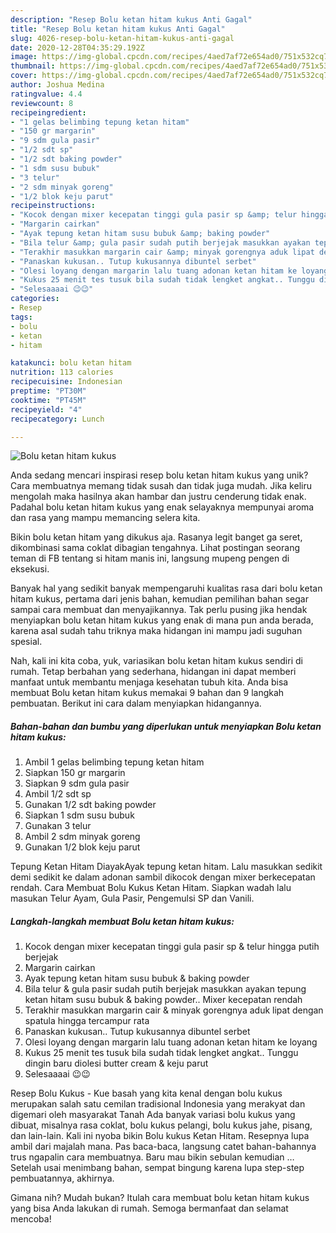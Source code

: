 ```yaml
---
description: "Resep Bolu ketan hitam kukus Anti Gagal"
title: "Resep Bolu ketan hitam kukus Anti Gagal"
slug: 4026-resep-bolu-ketan-hitam-kukus-anti-gagal
date: 2020-12-28T04:35:29.192Z
image: https://img-global.cpcdn.com/recipes/4aed7af72e654ad0/751x532cq70/bolu-ketan-hitam-kukus-foto-resep-utama.jpg
thumbnail: https://img-global.cpcdn.com/recipes/4aed7af72e654ad0/751x532cq70/bolu-ketan-hitam-kukus-foto-resep-utama.jpg
cover: https://img-global.cpcdn.com/recipes/4aed7af72e654ad0/751x532cq70/bolu-ketan-hitam-kukus-foto-resep-utama.jpg
author: Joshua Medina
ratingvalue: 4.4
reviewcount: 8
recipeingredient:
- "1 gelas belimbing tepung ketan hitam"
- "150 gr margarin"
- "9 sdm gula pasir"
- "1/2 sdt sp"
- "1/2 sdt baking powder"
- "1 sdm susu bubuk"
- "3 telur"
- "2 sdm minyak goreng"
- "1/2 blok keju parut"
recipeinstructions:
- "Kocok dengan mixer kecepatan tinggi gula pasir sp &amp; telur hingga putih berjejak"
- "Margarin cairkan"
- "Ayak tepung ketan hitam susu bubuk &amp; baking powder"
- "Bila telur &amp; gula pasir sudah putih berjejak masukkan ayakan tepung ketan hitam susu bubuk &amp; baking powder.. Mixer kecepatan rendah"
- "Terakhir masukkan margarin cair &amp; minyak gorengnya aduk lipat dengan spatula hingga tercampur rata"
- "Panaskan kukusan.. Tutup kukusannya dibuntel serbet"
- "Olesi loyang dengan margarin lalu tuang adonan ketan hitam ke loyang"
- "Kukus 25 menit tes tusuk bila sudah tidak lengket angkat.. Tunggu dingin baru diolesi butter cream &amp; keju parut"
- "Selesaaaai 😉😉"
categories:
- Resep
tags:
- bolu
- ketan
- hitam

katakunci: bolu ketan hitam 
nutrition: 113 calories
recipecuisine: Indonesian
preptime: "PT30M"
cooktime: "PT45M"
recipeyield: "4"
recipecategory: Lunch

---
```



![Bolu ketan hitam kukus](https://img-global.cpcdn.com/recipes/4aed7af72e654ad0/751x532cq70/bolu-ketan-hitam-kukus-foto-resep-utama.jpg)

Anda sedang mencari inspirasi resep bolu ketan hitam kukus yang unik? Cara membuatnya memang tidak susah dan tidak juga mudah. Jika keliru mengolah maka hasilnya akan hambar dan justru cenderung tidak enak. Padahal bolu ketan hitam kukus yang enak selayaknya mempunyai aroma dan rasa yang mampu memancing selera kita.

Bikin bolu ketan hitam yang dikukus aja. Rasanya legit banget ga seret, dikombinasi sama coklat dibagian tengahnya. Lihat postingan seorang teman di FB tentang si hitam manis ini, langsung mupeng pengen di eksekusi.

Banyak hal yang sedikit banyak mempengaruhi kualitas rasa dari bolu ketan hitam kukus, pertama dari jenis bahan, kemudian pemilihan bahan segar sampai cara membuat dan menyajikannya. Tak perlu pusing jika hendak menyiapkan bolu ketan hitam kukus yang enak di mana pun anda berada, karena asal sudah tahu triknya maka hidangan ini mampu jadi suguhan spesial.


Nah, kali ini kita coba, yuk, variasikan bolu ketan hitam kukus sendiri di rumah. Tetap berbahan yang sederhana, hidangan ini dapat memberi manfaat untuk membantu menjaga kesehatan tubuh kita. Anda bisa membuat Bolu ketan hitam kukus memakai 9 bahan dan 9 langkah pembuatan. Berikut ini cara dalam menyiapkan hidangannya.

<!--inarticleads1-->

##### Bahan-bahan dan bumbu yang diperlukan untuk menyiapkan Bolu ketan hitam kukus:

1. Ambil 1 gelas belimbing tepung ketan hitam
1. Siapkan 150 gr margarin
1. Siapkan 9 sdm gula pasir
1. Ambil 1/2 sdt sp
1. Gunakan 1/2 sdt baking powder
1. Siapkan 1 sdm susu bubuk
1. Gunakan 3 telur
1. Ambil 2 sdm minyak goreng
1. Gunakan 1/2 blok keju parut


Tepung Ketan Hitam DiayakAyak tepung ketan hitam. Lalu masukkan sedikit demi sedikit ke dalam adonan sambil dikocok dengan mixer berkecepatan rendah. Cara Membuat Bolu Kukus Ketan Hitam. Siapkan wadah lalu masukan Telur Ayam, Gula Pasir, Pengemulsi SP dan Vanili. 

<!--inarticleads2-->

##### Langkah-langkah membuat Bolu ketan hitam kukus:

1. Kocok dengan mixer kecepatan tinggi gula pasir sp &amp; telur hingga putih berjejak
1. Margarin cairkan
1. Ayak tepung ketan hitam susu bubuk &amp; baking powder
1. Bila telur &amp; gula pasir sudah putih berjejak masukkan ayakan tepung ketan hitam susu bubuk &amp; baking powder.. Mixer kecepatan rendah
1. Terakhir masukkan margarin cair &amp; minyak gorengnya aduk lipat dengan spatula hingga tercampur rata
1. Panaskan kukusan.. Tutup kukusannya dibuntel serbet
1. Olesi loyang dengan margarin lalu tuang adonan ketan hitam ke loyang
1. Kukus 25 menit tes tusuk bila sudah tidak lengket angkat.. Tunggu dingin baru diolesi butter cream &amp; keju parut
1. Selesaaaai 😉😉


Resep Bolu Kukus - Kue basah yang kita kenal dengan bolu kukus merupakan salah satu cemilan tradisional Indonesia yang merakyat dan digemari oleh masyarakat Tanah Ada banyak variasi bolu kukus yang dibuat, misalnya rasa coklat, bolu kukus pelangi, bolu kukus jahe, pisang, dan lain-lain. Kali ini nyoba bikin Bolu kukus Ketan Hitam. Resepnya lupa ambil dari majalah mana. Pas baca-baca, langsung catet bahan-bahannya trus ngapalin cara membuatnya. Baru mau bikin sebulan kemudian … Setelah usai menimbang bahan, sempat bingung karena lupa step-step pembuatannya, akhirnya. 

Gimana nih? Mudah bukan? Itulah cara membuat bolu ketan hitam kukus yang bisa Anda lakukan di rumah. Semoga bermanfaat dan selamat mencoba!
